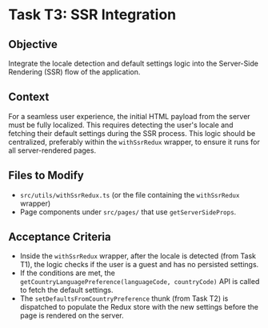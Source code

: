 # Task T3: SSR Integration

## Objective
Integrate the locale detection and default settings logic into the Server-Side Rendering (SSR) flow of the application.

## Context
For a seamless user experience, the initial HTML payload from the server must be fully localized. This requires detecting the user's locale and fetching their default settings during the SSR process. This logic should be centralized, preferably within the `withSsrRedux` wrapper, to ensure it runs for all server-rendered pages.

## Files to Modify
- `src/utils/withSsrRedux.ts` (or the file containing the `withSsrRedux` wrapper)
- Page components under `src/pages/` that use `getServerSideProps`.

## Acceptance Criteria
- Inside the `withSsrRedux` wrapper, after the locale is detected (from Task T1), the logic checks if the user is a guest and has no persisted settings.
- If the conditions are met, the `getCountryLanguagePreference(languageCode, countryCode)` API is called to fetch the default settings.
- The `setDefaultsFromCountryPreference` thunk (from Task T2) is dispatched to populate the Redux store with the new settings before the page is rendered on the server.
